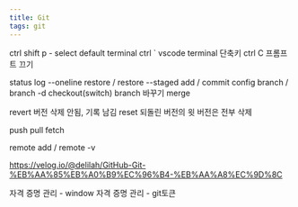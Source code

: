 ```yaml
---
title: Git
tags: git
---
```


ctrl shift p - select default terminal
ctrl ` vscode terminal 단축키
ctrl C 프롬프트 끄기

status
log --oneline
restore / restore --staged
add / commit
config
branch / branch -d
checkout(switch) branch 바꾸기
merge

revert
버전 삭제 안됨, 기록 남김
reset
되돌린 버전의 윗 버전은 전부 삭제

push
pull fetch

remote add / remote -v

https://velog.io/@delilah/GitHub-Git-%EB%AA%85%EB%A0%B9%EC%96%B4-%EB%AA%A8%EC%9D%8C

자격 증명 관리 - window 자격 증명 관리 - git토큰